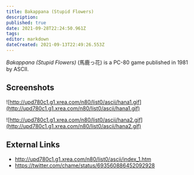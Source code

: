 ```yaml
---
title: Bakappana (Stupid Flowers)
description: 
published: true
date: 2021-09-28T22:24:50.961Z
tags: 
editor: markdown
dateCreated: 2021-09-13T22:49:26.553Z
---
```


_Bakappana (Stupid Flowers)_ (<span lang='ja'>馬鹿っ花</span>) is a PC-80 game published in 1981 by ASCII.

## Screenshots

![http://upd780c1.g1.xrea.com/n80/list0/ascii/hana1.gif](http://upd780c1.g1.xrea.com/n80/list0/ascii/hana1.gif)

![http://upd780c1.g1.xrea.com/n80/list0/ascii/hana2.gif](http://upd780c1.g1.xrea.com/n80/list0/ascii/hana2.gif)

## External Links
- http://upd780c1.g1.xrea.com/n80/list0/ascii/index_1.htm
- https://twitter.com/chame/status/693560886452092928